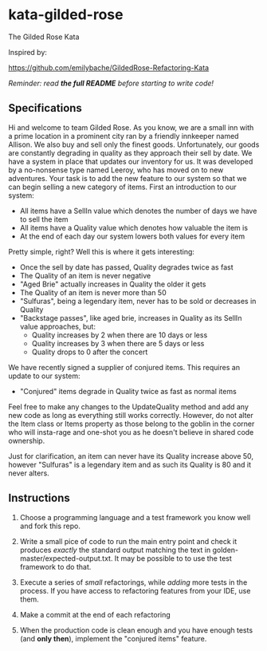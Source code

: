 # kata-gilded-rose

The Gilded Rose Kata

Inspired by:

https://github.com/emilybache/GildedRose-Refactoring-Kata

*Reminder: read **the full README** before starting to write code!*

## Specifications


Hi and welcome to team Gilded Rose. As you know, we are a small inn with a prime location in a
prominent city ran by a friendly innkeeper named Allison. We also buy and sell only the finest goods.
Unfortunately, our goods are constantly degrading in quality as they approach their sell by date. We
have a system in place that updates our inventory for us. It was developed by a no-nonsense type named
Leeroy, who has moved on to new adventures. Your task is to add the new feature to our system so that
we can begin selling a new category of items. First an introduction to our system:

* All items have a SellIn value which denotes the number of days we have to sell the item
* All items have a Quality value which denotes how valuable the item is
* At the end of each day our system lowers both values for every item

Pretty simple, right? Well this is where it gets interesting:

* Once the sell by date has passed, Quality degrades twice as fast
* The Quality of an item is never negative
* "Aged Brie" actually increases in Quality the older it gets
* The Quality of an item is never more than 50
* "Sulfuras", being a legendary item, never has to be sold or decreases in Quality
* "Backstage passes", like aged brie, increases in Quality as its SellIn value approaches, but:
    * Quality increases by 2 when there are 10 days or less
    * Quality increases by 3 when there are 5 days or less
    * Quality drops to 0 after the concert

We have recently signed a supplier of conjured items. This requires an update to our system:

* "Conjured" items degrade in Quality twice as fast as normal items

Feel free to make any changes to the UpdateQuality method and add any new code as long as everything
still works correctly. However, do not alter the Item class or Items property as those belong to the
goblin in the corner who will insta-rage and one-shot you as he doesn't believe in shared code
ownership.

Just for clarification, an item can never have its Quality increase above 50, however "Sulfuras" is a
legendary item and as such its Quality is 80 and it never alters.

## Instructions

1. Choose a programming language and a test framework you know well and fork this repo.

2. Write a small pice of code to run  the main entry point and check it produces *exactly*
the standard output matching the text in golden-master/expected-output.txt. It may be possible to to use
the test framework to do that.

3. Execute a series of *small* refactorings, while *adding* more tests in the process. If you have access to
refactoring features from your IDE, use them.

4. Make a commit at the end of each refactoring

5. When the production code is clean enough and you have enough tests (and **only then**), implement the
"conjured items" feature.


